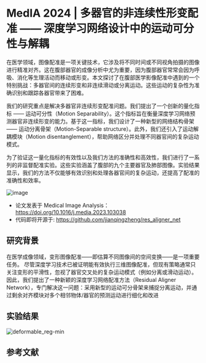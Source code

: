 # MedIA 2024 | 多器官的非连续性形变配准 —— 深度学习网络设计中的运动可分性与解耦 #

在医学领域，图像配准是一项关键技术，它涉及将不同时间或不同视角拍摄的图像进行精准对齐。这在腹部器官的成像分析中尤为重要，因为腹部器官常常会因为呼吸、消化等生理活动而移动或形变。本文探讨了在腹部医学影像配准中遇到的一个特别挑战：多器官间的连续形变和非连续滑动或分离运动。这些运动的复杂性为准确识别和跟踪各器官带来了困难。

我们的研究重点是解决多器官非连续形变配准问题。我们提出了一个创新的量化指标 —— 运动可分性（Motion Separability）。这个指标旨在衡量深度学习网络预测器官非连续形变的能力。基于这一指标，我们设计了一种新型的网络结构骨架 —— 运动分离骨架（Motion-Separable structure）。此外，我们还引入了运动解耦模块（Motion disentanglement），帮助网络区分并处理不同器官间的复杂运动模式。

为了验证这一量化指标的有效性以及我们方法的准确性和高效性，我们进行了一系列的非监督配准实验。这些实验涵盖了腹部的九个主要器官及肺部图像。实验结果显示，我们的方法不仅能够有效识别和处理各器官间的复杂运动，还提高了配准的准确性和效率。


![image](https://github.com/jianqingzheng/res_aligner_net/assets/39138328/a2649412-6a58-4d7a-b919-24a7ca89af05)

* 论文发表于 Medical Image Analysis：https://doi.org/10.1016/j.media.2023.103038
* 代码即将开源于: https://github.com/jianqingzheng/res_aligner_net



## 研究背景 ##

在医学成像领域，变形图像配准——即估算不同图像间的空间变换——是一项重要任务。
尽管深度学习技术已被证明能有效执行三维图像配准，但现有策略通常只关注变形的平滑性，忽视了器官交叉处的复杂运动模式（例如分离或滑动运动）。
因此，我们提出了一种新颖的深度学习网络配准方法（Residual Aligner Network），专门解决这一问题：采用新型的运动可分骨架来捕捉分离运动，并通过剩余对齐模块对多个相邻物体/器官的预测运动进行细化和改进​​

##  ##

## 实验结果 ##

![deformable_reg-min](https://github.com/jianqingzheng/res_aligner_net/assets/39138328/ffecee77-bdda-4ac8-8150-68a1426d8bff)


## 参考文献
